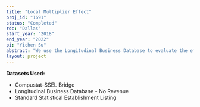 ```yaml
---
title: "Local Multiplier Effect"
proj_id: "1691"
status: "Completed"
rdc: "Dallas"
start_year: "2018"
end_year: "2022"
pi: "Yichen Su"
abstract: "We use the Longitudinal Business Database to evaluate the effect of local labor demand shocks on economic outcomes in neighborhoods surrounding the affected locations. This research uses a series of highly localized exogenous variations in labor demand to examine its impact on local economic outcomes such as firm entries and exits, employment, local wages, rents, etc. We examine how such effects differ by the characteristics of the locations in which the labor demand shocks take place. This study provides insights on how local jobs are created, how an initial labor demand shock would propagate through local economies through the “multiplier effects”, and how the propagation process depends on the types of neighborhoods in which it takes place. By estimating the cross-industry local multiplier effects, this research also helps in understanding the nature of local production agglomeration. In addition, by estimating the effect of labor demand shocks on entries of local service firms and rents, the research also sheds light on the mechanism of local consumption agglomeration. "
layout: project
---
```


**Datasets Used:**

  - Compustat-SSEL Bridge 
  - Longitudinal Business Database - No Revenue 
  - Standard Statistical Establishment Listing 

